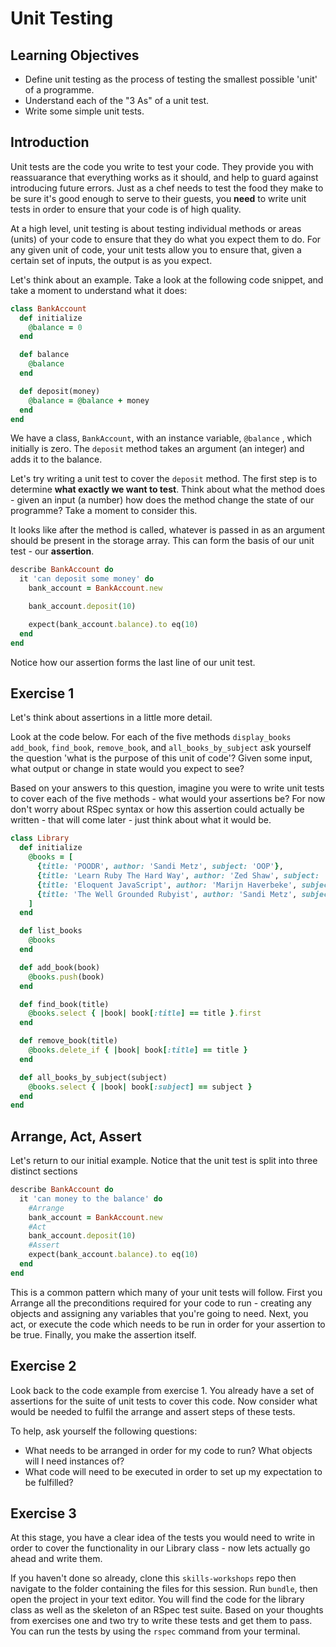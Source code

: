 # Unit Testing

## Learning Objectives
- Define unit testing as the process of testing the smallest possible 'unit' of a programme.
- Understand each of the "3 As" of a unit test.
- Write some simple unit tests.

## Introduction
Unit tests are the code you write to test your code. They provide you with reassuarance that everything works as it should, and help to guard against introducing future errors. Just as a chef needs to test the food they make to be sure it's good enough to serve to their guests, you **need** to write unit tests in order to ensure that your code is of high quality.

At a high level, unit testing is about testing individual methods or areas (units) of your code to ensure that they do what you expect them to do. For any given unit of code, your unit tests allow you to ensure that, given a certain set of inputs, the output is as you expect.

Let's think about an example. Take a look at the following code snippet, and take a moment to understand what it does:

```ruby
class BankAccount
  def initialize
    @balance = 0
  end

  def balance
    @balance
  end

  def deposit(money)
    @balance = @balance + money
  end
end
```

We have a class, `BankAccount`, with an instance variable, `@balance` , which initially is zero. The `deposit` method takes an argument (an integer) and adds it to the balance.

Let's try writing a unit test to cover the `deposit` method. The first step is to determine **what exactly we want to test**. Think about what the method does - given an input (a number) how does the method change the state of our programme? Take a moment to consider this.

It looks like after the method is called, whatever is passed in as an argument should be present in the storage array. This can form the basis of our unit test - our **assertion**.

```ruby
describe BankAccount do
  it 'can deposit some money' do
    bank_account = BankAccount.new

    bank_account.deposit(10)

    expect(bank_account.balance).to eq(10)
  end
end
```

Notice how our assertion forms the last line of our unit test.

## Exercise 1
Let's think about assertions in a little more detail.

Look at the code below. For each of the five methods `display_books` `add_book`, `find_book`, `remove_book`, and `all_books_by_subject` ask yourself the question 'what is the purpose of this unit of code'? Given some input, what output or change in state would you expect to see?

Based on your answers to this question, imagine you were to write unit tests to cover each of the five methods - what would your assertions be? For now don't worry about RSpec syntax or how this assertion could actually be written - that will come later - just think about what it would be.

```ruby
class Library
  def initialize
    @books = [
      {title: 'POODR', author: 'Sandi Metz', subject: 'OOP'},
      {title: 'Learn Ruby The Hard Way', author: 'Zed Shaw', subject: 'Ruby'},
      {title: 'Eloquent JavaScript', author: 'Marijn Haverbeke', subject: 'JS'},
      {title: 'The Well Grounded Rubyist', author: 'Sandi Metz', subject: 'Ruby'},
    ]
  end

  def list_books
    @books
  end

  def add_book(book)
    @books.push(book)
  end

  def find_book(title)
    @books.select { |book| book[:title] == title }.first
  end

  def remove_book(title)
    @books.delete_if { |book| book[:title] == title }
  end

  def all_books_by_subject(subject)
    @books.select { |book| book[:subject] == subject }
  end
end
```

## Arrange, Act, Assert

Let's return to our initial example. Notice that the unit test is split into three distinct sections


```ruby
describe BankAccount do
  it 'can money to the balance' do
    #Arrange
    bank_account = BankAccount.new
    #Act
    bank_account.deposit(10)
    #Assert
    expect(bank_account.balance).to eq(10)
  end
end
```

This is a common pattern which many of your unit tests will follow. First you Arrange all the preconditions required for your code to run - creating any objects and assigning any variables that you're going to need. Next, you act, or execute the code which needs to be run in order for your assertion to be true. Finally, you make the assertion itself.

## Exercise 2

Look back to the code example from exercise 1. You already have a set of assertions for the suite of unit tests to cover this code. Now consider what would be needed to fulfil the arrange and assert steps of these tests.

To help, ask yourself the following questions:
- What needs to be arranged in order for my code to run? What objects will I need instances of?
- What code will need to be executed in order to set up my expectation to be fulfilled?

## Exercise 3

At this stage, you have a clear idea of the tests you would need to write in order to cover the functionality in our Library class - now lets actually go ahead and write them.

If you haven't done so already, clone this `skills-workshops` repo then navigate to the folder containing the files for this session. Run `bundle`, then open the project in your text editor. You will find the code for the library class as well as the skeleton of an RSpec test suite. Based on your thoughts from exercises one and two try to write these tests and get them to pass. You can run the tests by using the `rspec` command from your terminal.

